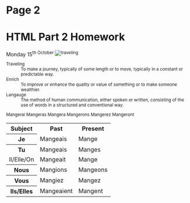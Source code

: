 <h1>Page 2</h1>
<h1>HTML Part 2 Homework</h1>
Monday 15<sup>th October
<img src="https://upload.wikimedia.org/wikipedia/commons/d/df/El_viaxeru_d%27Urculo.JPG" alt="traveling">
 
<dl>
 <dt>Traveling</dt>
 <dd>To make a journey, typically of some length or to move, typically in a constant or predictable way.</dd>


 <dt>Enrich</dt>
 <dd>To improve or enhance the quality or value of something or to make someone wealthier.</dd>
 
  
   <dt>Langauge</dt>
   <dd>The method of human communication, either spoken or written, consisting of the use of words in a structured and conventional way.</dd>
   </dl>
  <table>
 <tr><th>Subject</th><th> Past</th><th> Present</th>
 <tr><th> Je </th> </td><td> Mangeais </td><td> Mange </td></tr> </td> Mangerai </td></tr>
  <tr><th> Tu </th> </td><td> Mangeais</td><td> Manges </td></tr> </td> Mangeras </td></tr>
 <tr><td> Il/Elle/On </td><td> Mangeait </td><td> Mange </td></tr> </td> Mangera </td></tr>
 <tr><th> Nous </th> </td><td> Mangions </td><td> Mangeons </td></tr> </td> Mangerons </td></tr>
 <tr><th> Vous </th> </td><td> Mangiez </td><td> Mangez </td></tr> </td> Mangerez </td></tr>
 <tr><th> Ils/Elles </th> </td><td> Mangeaient </td><td> Mangent </td> </tr> </td> Mangeront </td></tr>
 
 </table>
  
   

